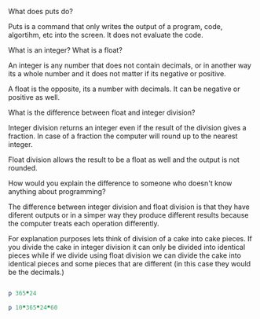 What does puts do?

Puts is a command that only writes the output of a program, code, algortihm, etc into the screen. It does not evaluate the code.

What is an integer? What is a float?

An integer is any number that does not contain decimals, or in another way its a whole number and it does not matter if its negative or positive.

A float is the opposite, its a number with decimals. It can be negative or positive as well.

What is the difference between float and integer division? 

Integer division returns an integer even if the result of the division gives a fraction. In case of a fraction the computer will round up to the nearest integer.

Float division allows the result to be a float as well and the output is not rounded.

How would you explain the difference to someone who doesn't know anything about programming?

The difference between integer division and float division is that they have diferent outputs or in a simper way they produce different results because the computer treats each operation differently. 

For explanation purposes lets think of division of a cake into cake pieces. If you divide the cake in integer division it can only be divided into identical pieces while if we divide using float division we can divide the cake into identical pieces and some pieces that are different (in this case they would be the decimals.)

```ruby

p 365*24

p 10*365*24*60

```